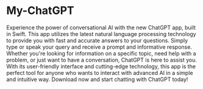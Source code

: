 # My-ChatGPT

Experience the power of conversational AI with the new ChatGPT app, built in Swift. This app utilizes the latest natural language processing technology to provide you with fast and accurate answers to your questions. Simply type or speak your query and receive a prompt and informative response. Whether you're looking for information on a specific topic, need help with a problem, or just want to have a conversation, ChatGPT is here to assist you. With its user-friendly interface and cutting-edge technology, this app is the perfect tool for anyone who wants to interact with advanced AI in a simple and intuitive way. Download now and start chatting with ChatGPT today!
